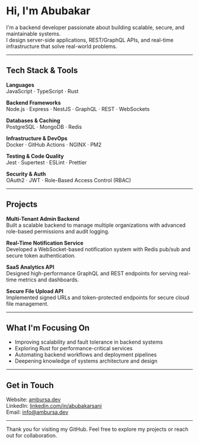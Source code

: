 # Hi, I'm Abubakar

I'm a backend developer passionate about building scalable, secure, and maintainable systems.  
I design server-side applications, REST/GraphQL APIs, and real-time infrastructure that solve real-world problems.

---

## Tech Stack & Tools

**Languages**  
JavaScript · TypeScript · Rust  

**Backend Frameworks**  
Node.js · Express · NestJS · GraphQL · REST · WebSockets  

**Databases & Caching**  
PostgreSQL · MongoDB · Redis  

**Infrastructure & DevOps**  
Docker · GitHub Actions · NGINX · PM2  

**Testing & Code Quality**  
Jest · Supertest · ESLint · Prettier  

**Security & Auth**  
OAuth2 · JWT · Role-Based Access Control (RBAC)  

---

## Projects

**Multi-Tenant Admin Backend**  
Built a scalable backend to manage multiple organizations with advanced role-based permissions and audit logging.

**Real-Time Notification Service**  
Developed a WebSocket-based notification system with Redis pub/sub and secure token authentication.

**SaaS Analytics API**  
Designed high-performance GraphQL and REST endpoints for serving real-time metrics and dashboards.

**Secure File Upload API**  
Implemented signed URLs and token-protected endpoints for secure cloud file management.

---

## What I'm Focusing On

- Improving scalability and fault tolerance in backend systems  
- Exploring Rust for performance-critical services  
- Automating backend workflows and deployment pipelines  
- Deepening knowledge of systems architecture and design  

---

## Get in Touch

Website: [ambursa.dev](https://ambursaa.netlify.app)  
LinkedIn: [linkedin.com/in/abubakarsani](https://linkedin.com/in/ambursaa)  
Email: [info@ambursa.dev](mailto:abumuhafa@gmail.com)

---

Thank you for visiting my GitHub. Feel free to explore my projects or reach out for collaboration.
